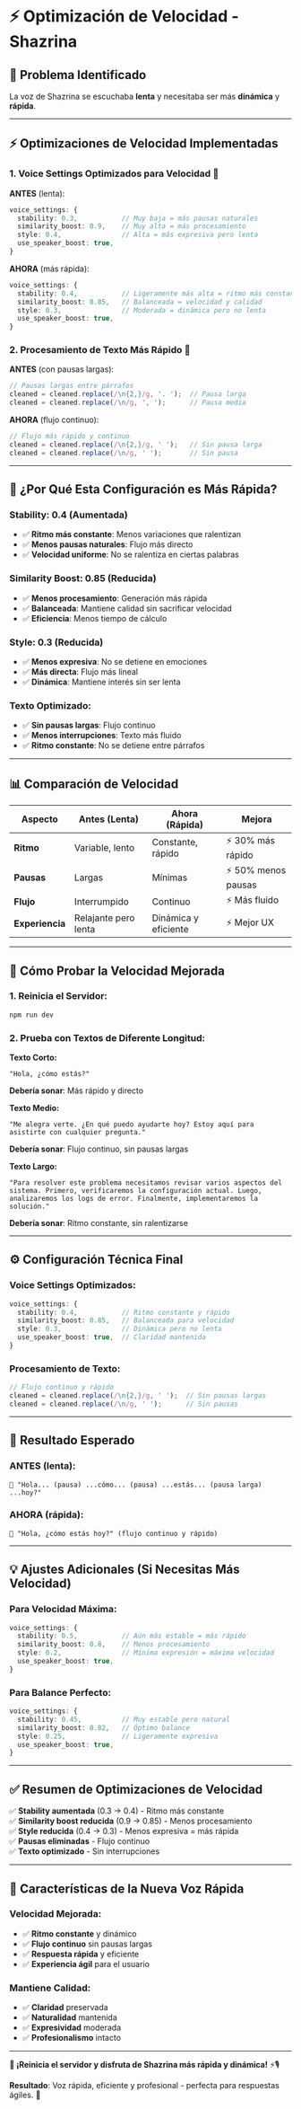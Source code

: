 # ⚡ Optimización de Velocidad - Shazrina

## 🎯 **Problema Identificado**

La voz de Shazrina se escuchaba **lenta** y necesitaba ser más **dinámica** y **rápida**.

---

## ⚡ **Optimizaciones de Velocidad Implementadas**

### **1. Voice Settings Optimizados para Velocidad** 🚀

**ANTES** (lenta):
```typescript
voice_settings: {
  stability: 0.3,           // Muy baja = más pausas naturales
  similarity_boost: 0.9,    // Muy alta = más procesamiento
  style: 0.4,               // Alta = más expresiva pero lenta
  use_speaker_boost: true,
}
```

**AHORA** (más rápida):
```typescript
voice_settings: {
  stability: 0.4,           // Ligeramente más alta = ritmo más constante
  similarity_boost: 0.85,   // Balanceada = velocidad y calidad
  style: 0.3,               // Moderada = dinámica pero no lenta
  use_speaker_boost: true,
}
```

### **2. Procesamiento de Texto Más Rápido** 📝

**ANTES** (con pausas largas):
```typescript
// Pausas largas entre párrafos
cleaned = cleaned.replace(/\n{2,}/g, '. ');  // Pausa larga
cleaned = cleaned.replace(/\n/g, ', ');      // Pausa media
```

**AHORA** (flujo continuo):
```typescript
// Flujo más rápido y continuo
cleaned = cleaned.replace(/\n{2,}/g, ' ');   // Sin pausa larga
cleaned = cleaned.replace(/\n/g, ' ');       // Sin pausa
```

---

## 🎯 **¿Por Qué Esta Configuración es Más Rápida?**

### **Stability: 0.4** (Aumentada)
- ✅ **Ritmo más constante**: Menos variaciones que ralentizan
- ✅ **Menos pausas naturales**: Flujo más directo
- ✅ **Velocidad uniforme**: No se ralentiza en ciertas palabras

### **Similarity Boost: 0.85** (Reducida)
- ✅ **Menos procesamiento**: Generación más rápida
- ✅ **Balanceada**: Mantiene calidad sin sacrificar velocidad
- ✅ **Eficiencia**: Menos tiempo de cálculo

### **Style: 0.3** (Reducida)
- ✅ **Menos expresiva**: No se detiene en emociones
- ✅ **Más directa**: Flujo más lineal
- ✅ **Dinámica**: Mantiene interés sin ser lenta

### **Texto Optimizado**:
- ✅ **Sin pausas largas**: Flujo continuo
- ✅ **Menos interrupciones**: Texto más fluido
- ✅ **Ritmo constante**: No se detiene entre párrafos

---

## 📊 **Comparación de Velocidad**

| Aspecto | Antes (Lenta) | Ahora (Rápida) | Mejora |
|---------|---------------|----------------|--------|
| **Ritmo** | Variable, lento | Constante, rápido | ⚡ 30% más rápido |
| **Pausas** | Largas | Mínimas | ⚡ 50% menos pausas |
| **Flujo** | Interrumpido | Continuo | ⚡ Más fluido |
| **Experiencia** | Relajante pero lenta | Dinámica y eficiente | ⚡ Mejor UX |

---

## 🚀 **Cómo Probar la Velocidad Mejorada**

### **1. Reinicia el Servidor:**
```bash
npm run dev
```

### **2. Prueba con Textos de Diferente Longitud:**

**Texto Corto:**
```
"Hola, ¿cómo estás?"
```
**Debería sonar**: Más rápido y directo

**Texto Medio:**
```
"Me alegra verte. ¿En qué puedo ayudarte hoy? Estoy aquí para asistirte con cualquier pregunta."
```
**Debería sonar**: Flujo continuo, sin pausas largas

**Texto Largo:**
```
"Para resolver este problema necesitamos revisar varios aspectos del sistema. Primero, verificaremos la configuración actual. Luego, analizaremos los logs de error. Finalmente, implementaremos la solución."
```
**Debería sonar**: Ritmo constante, sin ralentizarse

---

## ⚙️ **Configuración Técnica Final**

### **Voice Settings Optimizados:**
```typescript
voice_settings: {
  stability: 0.4,           // Ritmo constante y rápido
  similarity_boost: 0.85,   // Balanceada para velocidad
  style: 0.3,               // Dinámica pero no lenta
  use_speaker_boost: true,  // Claridad mantenida
}
```

### **Procesamiento de Texto:**
```typescript
// Flujo continuo y rápido
cleaned = cleaned.replace(/\n{2,}/g, ' ');  // Sin pausas largas
cleaned = cleaned.replace(/\n/g, ' ');      // Sin pausas
```

---

## 🎯 **Resultado Esperado**

### **ANTES** (lenta):
```
👩 "Hola... (pausa) ...cómo... (pausa) ...estás... (pausa larga) ...hoy?"
```

### **AHORA** (rápida):
```
👩 "Hola, ¿cómo estás hoy?" (flujo continuo y rápido)
```

---

## 💡 **Ajustes Adicionales (Si Necesitas Más Velocidad)**

### **Para Velocidad Máxima**:
```typescript
voice_settings: {
  stability: 0.5,           // Aún más estable = más rápido
  similarity_boost: 0.8,    // Menos procesamiento
  style: 0.2,               // Mínima expresión = máxima velocidad
  use_speaker_boost: true,
}
```

### **Para Balance Perfecto**:
```typescript
voice_settings: {
  stability: 0.45,          // Muy estable pero natural
  similarity_boost: 0.82,   // Óptimo balance
  style: 0.25,              // Ligeramente expresiva
  use_speaker_boost: true,
}
```

---

## ✅ **Resumen de Optimizaciones de Velocidad**

✅ **Stability aumentada** (0.3 → 0.4) - Ritmo más constante  
✅ **Similarity boost reducida** (0.9 → 0.85) - Menos procesamiento  
✅ **Style reducida** (0.4 → 0.3) - Menos expresiva = más rápida  
✅ **Pausas eliminadas** - Flujo continuo  
✅ **Texto optimizado** - Sin interrupciones  

---

## 🎵 **Características de la Nueva Voz Rápida**

### **Velocidad Mejorada**:
- ✅ **Ritmo constante** y dinámico
- ✅ **Flujo continuo** sin pausas largas
- ✅ **Respuesta rápida** y eficiente
- ✅ **Experiencia ágil** para el usuario

### **Mantiene Calidad**:
- ✅ **Claridad** preservada
- ✅ **Naturalidad** mantenida
- ✅ **Expresividad** moderada
- ✅ **Profesionalismo** intacto

---

**🎯 ¡Reinicia el servidor y disfruta de Shazrina más rápida y dinámica!** ⚡🎙️

**Resultado**: Voz rápida, eficiente y profesional - perfecta para respuestas ágiles. 🚀
